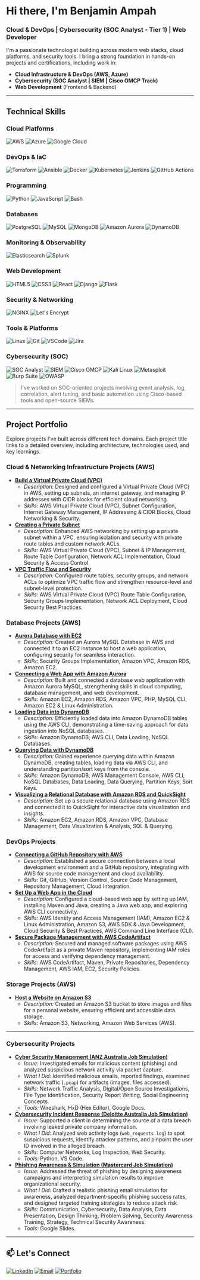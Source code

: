 # Hi there, I'm Benjamin Ampah

### Cloud & DevOps | Cybersecurity (SOC Analyst - Tier 1) | Web Developer 

I'm a passionate technologist building across modern web stacks, cloud platforms, and security tools. I bring a strong foundation in hands-on projects and certifications, including work in:

- **Cloud Infrastructure & DevOps (AWS, Azure)**
- **Cybersecurity (SOC Analyst | SIEM | Cisco OMCP Track)**
-  **Web Development** (Frontend & Backend)

---
##  Technical Skills

###  Cloud Platforms
![AWS](https://img.shields.io/badge/AWS-232F3E?style=flat&logo=amazon-aws&logoColor=white)
![Azure](https://img.shields.io/badge/Azure-0078D4?style=flat&logo=microsoft-azure&logoColor=white)
![Google Cloud](https://img.shields.io/badge/Google_Cloud-4285F4?style=flat&logo=google-cloud&logoColor=white)

### DevOps & IaC
![Terraform](https://img.shields.io/badge/Terraform-623CE4?style=flat&logo=terraform&logoColor=white)
![Ansible](https://img.shields.io/badge/Ansible-EE0000?style=flat&logo=ansible&logoColor=white)
![Docker](https://img.shields.io/badge/Docker-2496ED?style=flat&logo=docker&logoColor=white)
![Kubernetes](https://img.shields.io/badge/Kubernetes-326CE5?style=flat&logo=kubernetes&logoColor=white)
![Jenkins](https://img.shields.io/badge/Jenkins-D24939?style=flat&logo=jenkins&logoColor=white)
![GitHub Actions](https://img.shields.io/badge/GitHub_Actions-2088FF?style=flat&logo=github-actions&logoColor=white)

###  Programming
![Python](https://img.shields.io/badge/Python-3776AB?style=flat&logo=python&logoColor=white)
![JavaScript](https://img.shields.io/badge/JavaScript-F7DF1E?style=flat&logo=javascript&logoColor=black)
![Bash](https://img.shields.io/badge/Bash-4EAA25?style=flat&logo=gnu-bash&logoColor=white)

###  Databases
![PostgreSQL](https://img.shields.io/badge/PostgreSQL-4169E1?style=flat&logo=postgresql&logoColor=white)
![MySQL](https://img.shields.io/badge/MySQL-4479A1?style=flat&logo=mysql&logoColor=white)
![MongoDB](https://img.shields.io/badge/MongoDB-47A248?style=flat&logo=mongodb&logoColor=white)
![Amazon Aurora](https://img.shields.io/badge/Amazon_Aurora-232F3E?style=flat&logo=amazon-aws&logoColor=white)
![DynamoDB](https://img.shields.io/badge/Amazon_DynamoDB-4053D6?style=flat&logo=amazon-dynamodb&logoColor=white)

###  Monitoring & Observability
<!--![Prometheus](https://img.shields.io/badge/Prometheus-E6522C?style=flat&logo=prometheus&logoColor=white)-->
<!--![Grafana](https://img.shields.io/badge/Grafana-F46800?style=flat&logo=grafana&logoColor=white)-->
![Elasticsearch](https://img.shields.io/badge/Elasticsearch-005571?style=flat&logo=elasticsearch&logoColor=white)
![Splunk](https://img.shields.io/badge/Splunk-000000?style=flat&logo=splunk&logoColor=white)

###  Web Development
![HTML5](https://img.shields.io/badge/HTML5-E34F26?style=flat&logo=html5&logoColor=white)
![CSS3](https://img.shields.io/badge/CSS3-1572B6?style=flat&logo=css3&logoColor=white)
![React](https://img.shields.io/badge/React-61DAFB?style=flat&logo=react&logoColor=black)
![Django](https://img.shields.io/badge/Django-092E20?style=flat&logo=django&logoColor=white)
![Flask](https://img.shields.io/badge/Flask-000000?style=flat&logo=flask&logoColor=white)

###  Security & Networking
![NGINX](https://img.shields.io/badge/NGINX-009639?style=flat&logo=nginx&logoColor=white)
![Let's Encrypt](https://img.shields.io/badge/Let's_Encrypt-003A70?style=flat&logo=lets-encrypt&logoColor=white)

### Tools & Platforms
![Linux](https://img.shields.io/badge/Linux-FCC624?style=flat&logo=linux&logoColor=black)
![Git](https://img.shields.io/badge/Git-F05032?style=flat&logo=git&logoColor=white)
![VSCode](https://img.shields.io/badge/VSCode-007ACC?style=flat&logo=visual-studio-code&logoColor=white)
![Jira](https://img.shields.io/badge/Jira-0052CC?style=flat&logo=jira&logoColor=white)


### Cybersecurity (SOC)
![SOC Analyst](https://img.shields.io/badge/SOC_Analyst-0F9D58?style=flat&logo=security&logoColor=white)
![SIEM](https://img.shields.io/badge/SIEM-003366?style=flat&logo=splunk&logoColor=white)
![Cisco OMCP](https://img.shields.io/badge/Cisco_OMCP_Track-1D63ED?style=flat&logo=cisco&logoColor=white)
![Kali Linux](https://img.shields.io/badge/Kali_Linux-557C94?style=flat&logo=kalilinux&logoColor=white)
![Metasploit](https://img.shields.io/badge/Metasploit-EA2D2D?style=flat)
![Burp Suite](https://img.shields.io/badge/Burp_Suite-000000?style=flat)
![OWASP](https://img.shields.io/badge/OWASP-000000?style=flat&logo=owasp&logoColor=white)

> I’ve worked on SOC-oriented projects involving event analysis, log correlation, alert tuning, and basic automation using Cisco-based tools and open-source SIEMs.

---

## Project Portfolio

Explore projects I've built across different tech domains. Each project title links to a detailed overview, including architecture, technologies used, and key learnings.

### Cloud & Networking Infrastructure Projects (AWS)
* **[Build a Virtual Private Cloud (VPC)](YOUR_VPC_BUILD_LINK_HERE)**
    * *Description:* Designed and configured a Virtual Private Cloud (VPC) in AWS, setting up subnets, an internet gateway, and managing IP addresses with CIDR blocks for efficient cloud networking.
    * *Skills:* AWS Virtual Private Cloud (VPC), Subnet Configuration, Internet Gateway Management, IP Addressing & CIDR Blocks, Cloud Networking & Security.
* **[Creating a Private Subnet](YOUR_PRIVATE_SUBNET_LINK_HERE)**
    * *Description:* Enhanced AWS networking by setting up a private subnet within a VPC, ensuring isolation and security with private route tables and custom network ACLs.
    * *Skills:* AWS Virtual Private Cloud (VPC), Subnet & IP Management, Route Table Configuration, Network ACL Implementation, Cloud Security & Access Control.
* **[VPC Traffic Flow and Security](YOUR_VPC_TRAFFIC_LINK_HERE)**
    * *Description:* Configured route tables, security groups, and network ACLs to optimize VPC traffic flow and strengthen resource-level and subnet-level protection.
    * *Skills:* AWS Virtual Private Cloud (VPC) Route Table Configuration, Security Groups Implementation, Network ACL Deployment, Cloud Security Best Practices.

### Database Projects (AWS)
* **[Aurora Database with EC2](YOUR_AURORA_EC2_LINK_HERE)**
    * *Description:* Created an Aurora MySQL Database in AWS and connected it to an EC2 instance to host a web application, configuring security for seamless interaction.
    * *Skills:* Security Groups Implementation, Amazon VPC, Amazon RDS, Amazon EC2.
* **[Connecting a Web App with Amazon Aurora](YOUR_WEB_APP_AURORA_LINK_HERE)**
    * *Description:* Built and connected a database web application with Amazon Aurora MySQL, strengthening skills in cloud computing, database management, and web development.
    * *Skills:* Amazon EC2, Amazon RDS, Amazon VPC, PHP, MySQL CLI, Amazon EC2 & Linux Administration.
* **[Loading Data into DynamoDB](YOUR_DYNAMODB_LOAD_LINK_HERE)**
    * *Description:* Efficiently loaded data into Amazon DynamoDB tables using the AWS CLI, demonstrating a time-saving approach for data ingestion into NoSQL databases.
    * *Skills:* Amazon DynamoDB, AWS CLI, Data Loading, NoSQL Databases.
* **[Querying Data with DynamoDB](YOUR_DYNAMODB_QUERY_LINK_HERE)**
    * *Description:* Gained experience querying data within Amazon DynamoDB, creating tables, loading data via AWS CLI, and understanding partition/sort keys from the console.
    * *Skills:* Amazon DynamoDB, AWS Management Console, AWS CLI, NoSQL Databases, Data Loading, Data Querying, Partition Keys, Sort Keys.
* **[Visualizing a Relational Database with Amazon RDS and QuickSight](YOUR_RDS_QUICKSIGHT_LINK_HERE)**
    * *Description:* Set up a secure relational database using Amazon RDS and connected it to QuickSight for interactive data visualization and insights.
    * *Skills:* Amazon EC2, Amazon RDS, Amazon VPC, Database Management, Data Visualization & Analysis, SQL & Querying.

### DevOps Projects
* **[Connecting a GitHub Repository with AWS](YOUR_GITHUB_AWS_LINK_HERE)**
    * *Description:* Established a secure connection between a local development environment and a GitHub repository, integrating with AWS for source code management and cloud availability.
    * *Skills:* Git, GitHub, Version Control, Source Code Management, Repository Management, Cloud Integration.
* **[Set Up a Web App in the Cloud](YOUR_WEB_APP_SETUP_LINK_HERE)**
    * *Description:* Configured a cloud-based web app by setting up IAM, installing Maven and Java, creating a Java web app, and exploring AWS CLI connectivity.
    * *Skills:* AWS Identity and Access Management (IAM), Amazon EC2 & Linux Administration, Amazon S3, AWS SDK & Java Development, Cloud Security & Best Practices, AWS Command Line Interface (CLI).
* **[Secure Package Management with AWS CodeArtifact](YOUR_CODEARTIFACT_LINK_HERE)**
    * *Description:* Secured and managed software packages using AWS CodeArtifact as a private Maven repository, implementing IAM roles for access and verifying dependency management.
    * *Skills:* AWS CodeArtifact, Maven, Private Repositories, Dependency Management, AWS IAM, EC2, Security Policies.

### Storage Projects (AWS)
* **[Host a Website on Amazon S3](YOUR_S3_WEBSITE_LINK_HERE)**
    * *Description:* Created an Amazon S3 bucket to store images and files for a personal website, ensuring efficient and accessible data storage.
    * *Skills:* Amazon S3, Networking, Amazon Web Services (AWS).

---
### Cybersecurity Projects
* **[Cyber Security Management (ANZ Australia Job Simulation)](YOUR_ANZ_CYBER_LINK_HERE)**
    * *Issue:* Investigated emails for malicious content (phishing) and analyzed suspicious network activity via packet capture.
    * *What I Did:* Identified malicious emails, reported findings, examined network traffic (`.pcap`) for artifacts (images, files accessed).
    * *Skills:* Network Traffic Analysis, Digital/Open Source Investigations, File Type Identification, Security Report Writing, Social Engineering Concepts.
    * *Tools:* Wireshark, HxD (Hex Editor), Google Docs.
* **[Cybersecurity Incident Response (Deloitte Australia Job Simulation)](YOUR_DELOITTE_CYBER_LINK_HERE)**
    * *Issue:* Supported a client in determining the source of a data breach involving leaked private company information.
    * *What I Did:* Analyzed web activity logs (`web_requests.log`) to spot suspicious requests, identify attacker patterns, and pinpoint the user ID involved in the alleged breach.
    * *Skills:* Computer Networks, Log Inspection, Web Security.
    * *Tools:* Python, VS Code.
* **[Phishing Awareness & Simulation (Mastercard Job Simulation)](YOUR_MASTERCARD_CYBER_LINK_HERE)**
    * *Issue:* Addressed the threat of phishing by designing awareness campaigns and interpreting simulation results to improve organizational security.
    * *What I Did:* Crafted a realistic phishing email simulation for awareness, analyzed department-specific phishing success rates, and designed targeted training strategies to reduce attack risk.
    * *Skills:* Communication, Cybersecurity, Data Analysis, Data Presentation, Design Thinking, Problem Solving, Security Awareness Training, Strategy, Technical Security Awareness.
    * *Tools:* Google Slides.


---

## 📫 Let's Connect

[![LinkedIn](https://img.shields.io/badge/LinkedIn-0A66C2?style=flat&logo=linkedin&logoColor=white)](https://www.linkedin.com/in/benjamin-ampah/)
[![Email](https://img.shields.io/badge/Email-D14836?style=flat&logo=gmail&logoColor=white)](mailto:benkwameampah@gmail.com)
[![Portfolio](https://img.shields.io/badge/Portfolio-Website-0A66C2?style=flat&logo=internet-explorer&logoColor=white)](https://ampahben.netlify.app/)

